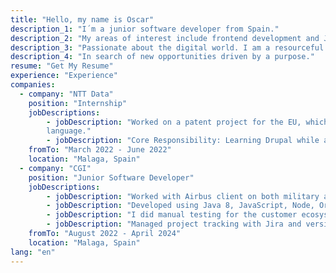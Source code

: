 ```yaml
---
title: "Hello, my name is Oscar"
description_1: "I´m a junior software developer from Spain."
description_2: "My areas of interest include frontend development and JAVA solutions for different objetives."
description_3: "Passionate about the digital world. I am a resourceful and curious person eager to learn new technologies and continue to delve into the sector."
description_4: "In search of new opportunities driven by a purpose."
resume: "Get My Resume"
experience: "Experience"
companies:
  - company: "NTT Data"
    position: "Internship"
    jobDescriptions:
        - jobDescription: "Worked on a patent project for the EU, which was created with the Drupal content management system and runs on the PHP
        language."
        - jobDescription: "Core Responsibility: Learning Drupal while adding new features and maintaining the project."
    fromTo: "March 2022 - June 2022"
    location: "Malaga, Spain"
  - company: "CGI"
    position: "Junior Software Developer"
    jobDescriptions:
        - jobDescription: "Worked with Airbus client on both military and civil applications, particularly Flysmart."
        - jobDescription: "Developed using Java 8, JavaScript, Node, Oracle MySQL and Maven."
        - jobDescription: "I did manual testing for the customer ecosystem."
        - jobDescription: "Managed project tracking with Jira and version control using Git." 
    fromTo: "August 2022 - April 2024"
    location: "Malaga, Spain"
lang: "en"
---
```

